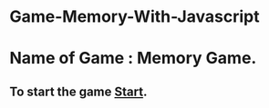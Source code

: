 # Game-Memory-With-Javascript
# Name of Game : Memory Game.
## To start the game [Start](https://anwartareka.github.io/Game-Memory-With-Javascript/).

